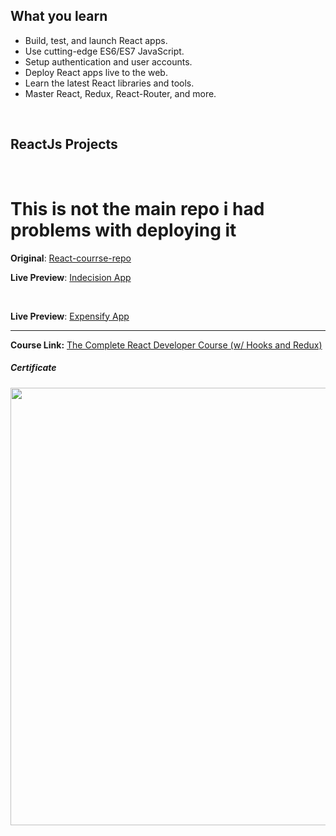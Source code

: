 
## What you learn

- Build, test, and launch React apps.
- Use cutting-edge ES6/ES7 JavaScript.
- Setup authentication and user accounts.
- Deploy React apps live to the web.
- Learn the latest React libraries and tools.
- Master React, Redux, React-Router, and more. 

</br>

## ReactJs Projects

</br>

# This is not the main repo i had problems with deploying it 
**Original**: [React-courrse-repo](https://indecision-app-mans.surge.sh/)


**Live Preview**: [Indecision App](https://indecision-app-mans.surge.sh/)


</br>


**Live Preview**: [Expensify App](https://expensify-app-mans.herokuapp.com/) 


---
**Course Link:** [The Complete React Developer Course (w/ Hooks and Redux)](https://www.udemy.com/course/react-2nd-edition/)

<h5><a href="#certificate"></a>Certificate</h5>
<p align="center">
  <img  src="https://imagizer.imageshack.com/a/img923/7095/T1fSn7.png" width="700">
</p>
